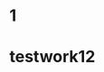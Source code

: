                                                                         
 
# 1  
 
 # testwork12 

 
  
